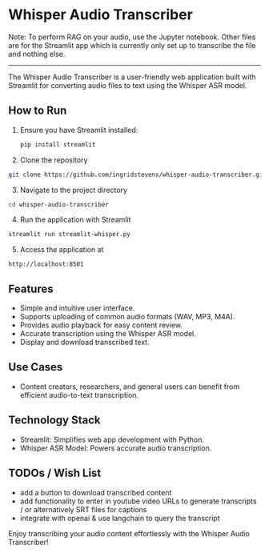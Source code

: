 # Whisper Audio Transcriber

Note: To perform RAG on your audio, use the Jupyter notebook. Other files are for the Streamlit app which is currently only set up to transcribe the file and nothing else.


-------------- 

The Whisper Audio Transcriber is a user-friendly web application built with Streamlit for converting audio files to text using the Whisper ASR model.

## How to Run

1. Ensure you have Streamlit installed:

   ```bash
   pip install streamlit
   ```
2. Clone the repository

  ```bash  
  git clone https://github.com/ingridstevens/whisper-audio-transcriber.git
  ```
3. Navigate to the project directory

   
  ```bash
  cd whisper-audio-transcriber
  ```

4. Run the application with Streamlit
  ```bash
  streamlit run streamlit-whisper.py
  ```

5. Access the application at

  `http://localhost:8501`


## Features

* Simple and intuitive user interface.
* Supports uploading of common audio formats (WAV, MP3, M4A).
* Provides audio playback for easy content review.
* Accurate transcription using the Whisper ASR model.
* Display and download transcribed text.


## Use Cases

* Content creators, researchers, and general users can benefit from efficient audio-to-text transcription.

## Technology Stack

* Streamlit: Simplifies web app development with Python.
* Whisper ASR Model: Powers accurate audio transcription.


## TODOs / Wish List 

* add a button to download transcribed content
* add functionality to enter in youtube video URLs to generate transcripts / or alternatively SRT files for captions
* integrate with openai & use langchain to query the transcript 

Enjoy transcribing your audio content effortlessly with the Whisper Audio Transcriber!

